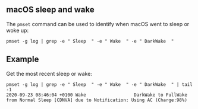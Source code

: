 ## macOS sleep and wake

The `pmset` command can be used to identify when macOS went to sleep or woke up:

```shell
pmset -g log | grep -e " Sleep  " -e " Wake  " -e " DarkWake  "
```

## Example

Get the most recent sleep or wake:

```shell
pmset -g log | grep -e " Sleep  " -e " Wake  " -e " DarkWake  " | tail -1
2020-09-23 08:46:04 +0100 Wake                	DarkWake to FullWake from Normal Sleep [CDNVA] due to Notification: Using AC (Charge:98%)
```
